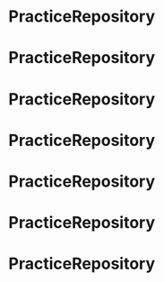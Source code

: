 # PracticeRepository
# PracticeRepository
# PracticeRepository
# PracticeRepository
# PracticeRepository
# PracticeRepository
# PracticeRepository
